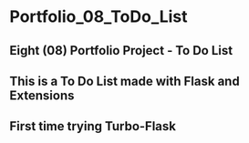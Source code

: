 # Portfolio_08_ToDo_List

## Eight (08) Portfolio Project - To Do List

## This is a To Do List made with Flask and Extensions

## First time trying Turbo-Flask